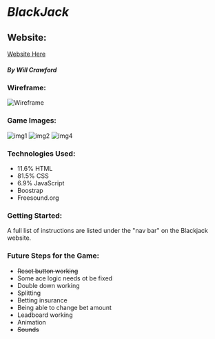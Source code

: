 # *BlackJack*
## Website:
[Website Here](http://bestblackjack.surge.sh/)
##### By Will Crawford

### Wireframe:
![Wireframe](https://i.imgur.com/ZqKtFaH.png "Wireframe")



### Game Images:
![img1](https://i.imgur.com/69yUPMU.png "test")
![img2](https://i.imgur.com/BX9mBMv.png "test")
![img4](https://i.imgur.com/hb8Us1M.png "test")

### Technologies Used:
* 11.6% HTML
* 81.5% CSS
* 6.9% JavaScript
* Boostrap
* Freesound.org

### Getting Started:
A full list of instructions are listed under the "nav bar" on the Blackjack website.

### Future Steps for the Game:
* ~~Reset button working~~
* Some ace logic needs ot be fixed
* Double down working
* Splitting
* Betting insurance
* Being able to change bet amount
* Leadboard working
* Animation
* ~~Sounds~~